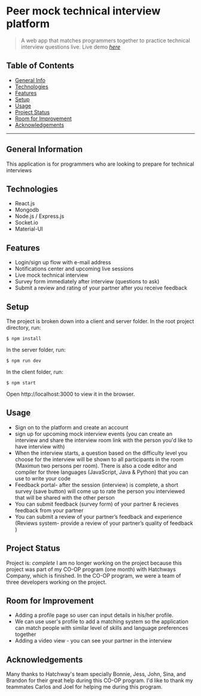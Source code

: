 # Peer mock technical interview platform

> A web app that matches programmers together to practice technical interview questions live.
> Live demo [_here_](https://technical-interview-platform.herokuapp.com/)

## Table of Contents

- [General Info](#general-info)
- [Technologies](#technologies)
- [Features](#features)
- [Setup](#setup)
- [Usage](#usage)
- [Project Status](#project-status)
- [Room for Improvement](#room-for-improvement)
- [Acknowledgements](#acknowledgements)

---

## General Information

This application is for programmers who are looking to prepare for technical interviews

## Technologies

- React.js
- Mongodb
- Node.js / Express.js
- Socket.io
- Material-UI

## Features

- Login/sign up flow with e-mail address
- Notifications center and upcoming live sessions
- Live mock technical interview
- Survey form immediately after interview (questions to ask)
- Submit a review and rating of your partner after you receive feedback

## Setup

The project is broken down into a client and server folder.
In the root project directory, run:

```
$ npm install
```

In the server folder, run:

```
$ npm run dev
```

In the client folder, run:

```
$ npm start
```

Open http://localhost:3000 to view it in the browser.

## Usage

- Sign on to the platform and create an account
- sign up for upcoming mock interview events (you can create an interview and share the interview room link with the person you'd like to have interview with)
- When the interview starts, a question based on the difficulty level you choose for the interview will be shown to all participants in the room (Maximun two persons per room). There is also a code editor and compiler for three languages (JavaScript, Java & Python) that you can use to write your code
- Feedback portal- after the session (interview) is complete, a short survey (save button) will come up to rate the person you interviewed that will be shared with the other person
- You can submit feedback (survey form) of your partner & recieves feedback from your partner
- You can submit a review of your partner’s feedback and experience (Reviews system- provide a review of your partner’s quality of feedback )

## Project Status

Project is: _complete_
I am no longer working on the project because this project was part of my CO-OP program (one month) with Hatchways Company, which is finished. In the CO-OP program, we were a team of three developers working on the project.

## Room for Improvement

- Adding a profile page so user can input details in his/her profile.
- We can use user's profile to add a matching system so the application can match people with similar level of skills and language preferences together
- Adding a video view - you can see your partner in the interview

## Acknowledgements

Many thanks to Hatchway's team specially Bonnie, Jess, John, Sina, and Brandon for their great help during this CO-OP program.
I'd like to thank my teammates Carlos and Joel for helping me during this program.
